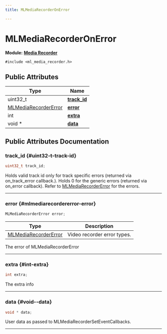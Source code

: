 ```yaml
---
title: MLMediaRecorderOnError

---
```


# MLMediaRecorderOnError

**Module:** **[Media Recorder](/api-ref/api/Modules/group___media_recorder/group___media_recorder.md)**






`#include <ml_media_recorder.h>`

## Public Attributes

| Type           | Name           |
| -------------- | -------------- |
| uint32_t | **[track_id](/api-ref/api/Modules/group___media_recorder/group___media_recorder.md#uint32-t-track-id)**  |
| [MLMediaRecorderError](/api-ref/api/Modules/group___media_recorder/group___media_recorder.md#enums-mlmediarecordererror) | **[error](/api-ref/api/Modules/group___media_recorder/group___media_recorder.md#mlmediarecordererror-error)**  |
| int | **[extra](/api-ref/api/Modules/group___media_recorder/group___media_recorder.md#int-extra)**  |
| void * | **[data](/api-ref/api/Modules/group___media_recorder/group___media_recorder.md#void--data)**  |

## Public Attributes Documentation

### track_id {#uint32-t-track-id}

```cpp
uint32_t track_id;
```


Holds valid track id only for track specific errors (returned via on_track_error callback.). Holds 0 for the generic errors (returned via on_error callback). Refer to [MLMediaRecorderError](/api-ref/api/Modules/group___media_recorder/group___media_recorder.md#enum--mlmediarecordererror) for the errors. 





-----------

### error {#mlmediarecordererror-error}

```cpp
MLMediaRecorderError error;
```



| Type | Description |
|--|--|
| [MLMediaRecorderError](/api-ref/api/Modules/group___media_recorder/group___media_recorder.md#enums-mlmediarecordererror) | Video recorder error types.  |


The error of MLMediaRecorderError 





-----------

### extra {#int-extra}

```cpp
int extra;
```


The extra info 





-----------

### data {#void--data}

```cpp
void * data;
```


User data as passed to MLMediaRecorderSetEventCallbacks. 





-----------

